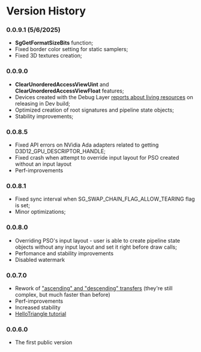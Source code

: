 # Version History
### 0.0.9.1 (5/6/2025)
 * **SgGetFormatSizeBits** function;
 * Fixed border color setting for static samplers;
 * Fixed 3D textures creation;

### 0.0.9.0
 * **ClearUnorderedAccessViewUint** and **ClearUnorderedAccessViewFloat** features;
 * Devices created with the Debug Layer [reports about living resources](DebugAndDev.md#live-resource-reports) on releasing in Dev build;
 * Optimized creation of root signatures and pipeline state objects;
 * Stability improvements;

### 0.0.8.5
* Fixed API errors on NVidia Ada adapters related to getting D3D12_GPU_DESCRIPTOR_HANDLE;
* Fixed crash when attempt to override input layout for PSO created without an input layout
* Perf-improvements

### 0.0.8.1
* Fixed sync interval when SG_SWAP_CHAIN_FLAG_ALLOW_TEARING flag is set;
* Minor optimizations;

### 0.0.8.0
* Overriding PSO's input layout - user is able to create pipeline state objects without any input layout and set it right before draw calls;
* Perfomance and stability improvements
* Disabled watermark

### 0.0.7.0
* Rework of ["ascending" and "descending" transfers](AsyncCompute.md#restrictions) (they're still complex, but much faster than before)
* Perf-improvements
* Increased stability
* [HelloTriangle tutorial](HelloTriangleTutorial.md)

### 0.0.6.0
* The first public version